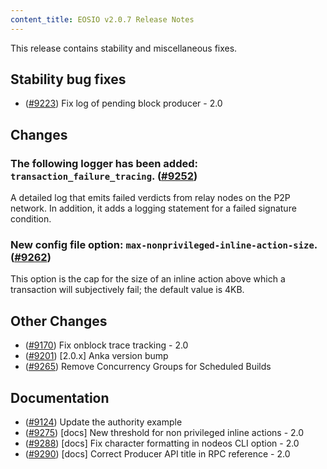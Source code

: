 ```yaml
---
content_title: EOSIO v2.0.7 Release Notes
---
```


This release contains stability and miscellaneous fixes.

## Stability bug fixes
- ([#9223](https://github.com/EOSIO/eos/pull/9223)) Fix log of pending block producer - 2.0

## Changes

### The following logger has been added: `transaction_failure_tracing`. ([#9252](https://github.com/EOSIO/eos/pull/9252))

A detailed log that emits failed verdicts from relay nodes on the P2P network. In addition, it adds a logging statement for a failed signature condition.

### New config file option: `max-nonprivileged-inline-action-size`. ([#9262](https://github.com/EOSIO/eos/pull/9262))

This option is the cap for the size of an inline action above which a transaction will subjectively fail; the default value is 4KB.

## Other Changes
- ([#9170](https://github.com/EOSIO/eos/pull/9170)) Fix onblock trace tracking - 2.0
- ([#9201](https://github.com/EOSIO/eos/pull/9201)) [2.0.x] Anka version bump
- ([#9265](https://github.com/EOSIO/eos/pull/9265)) Remove Concurrency Groups for Scheduled Builds

## Documentation
- ([#9124](https://github.com/EOSIO/eos/pull/9124)) Update the authority example
- ([#9275](https://github.com/EOSIO/eos/pull/9275)) [docs] New threshold for non privileged inline actions - 2.0
- ([#9288](https://github.com/EOSIO/eos/pull/9288)) [docs] Fix character formatting in nodeos CLI option - 2.0
- ([#9290](https://github.com/EOSIO/eos/pull/9290)) [docs] Correct Producer API title in RPC reference - 2.0
